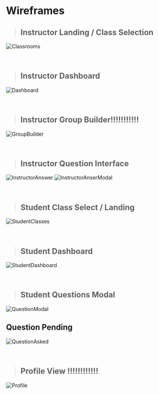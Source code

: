 # Wireframes

> ## Instructor Landing / Class Selection
![Classrooms](Instructor-Classrooms.png)

<br>

> ## Instructor Dashboard
![Dashboard](Instructor-Dashboard-View.png)

<br>

> ## Instructor Group Builder!!!!!!!!!!!
![GroupBuilder](Instructor-Group-Builder-View.png)

<br>

> ## Instructor Question Interface
![InstructorAnswer](Instructor-Answer-Questions-View.png)
![InstructorAnserModal](Instructor-Answer-Question-Modal.png)

<br>

> ## Student Class Select / Landing
![StudentClasses](Student-Dashboard-View.png)

<br>

> ## Student Dashboard
![StudentDashboard](Student-Class-View.png)

<br>

> ## Student Questions Modal
![QuestionModal](Student-Ask-A-Question-Modal.png)
## Question Pending
![QuestionAsked](Student-Dashboard-View-Question-Asked.png)

<br>

> ## Profile View !!!!!!!!!!!!
![Profile](User-Profile-View.png)
